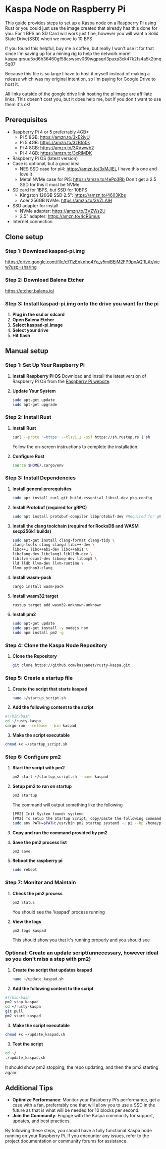 
# Kaspa Node on Raspberry Pi

This guide provides steps to set up a Kaspa node on a Raspberry Pi using Rust or you could just use the image created that already has this done for you. 
For 1 BPS an SD Card will work just fine, however you will want a Solid State Drive(SSD) when we move to 10 BPS 

If you found this helpful, buy me a coffee, but really I won't use it for that since I'm saving up for a mining rig to help the network more! 
kaspa:qrsuu5xd6h36460gf58cswsxv069wgpsqrl3puxp3ck47k2fs4a5k2tmq5q07

Because this file is so large I have to host it myself instead of making a release which was my original intention, so I'm paying for Google Drive to host it.

All links outside of the google drive link hosting the pi image are affiliate links. This doesn't cost you, but it does help me, but if you don't want to use them it's ok!

## Prerequisites

- Raspberry Pi 4 or 5 preferrably 4GB+
    - Pi 5 8GB: https://amzn.to/3xE2iyU
    - Pi 5 4GB: https://amzn.to/3zBfo0k
    - Pi 4 8GB: https://amzn.to/3XVwwb2
    - Pi 4 4GB: https://amzn.to/3xRiMDK 
- Raspberry Pi OS (latest version)
- Case is optional, but a good idea
    - NES SSD case for pi4: https://amzn.to/3xMJIEL I have this one and love it
    - Metal NVMe case for Pi5: https://amzn.to/4ePp3Rb Don't get a 2.5 SSD for this it must be NVMe
- SD card for 1BPS, but SSD for 10BPS
    - Kingston 120GB SSD 2.5": https://amzn.to/4603Kbs
    - Acer 256GB NVMe: https://amzn.to/3VZLAlH
- SSD adapter for install
    - NVMe adapter: https://amzn.to/3VZWs2U
    - 2.5" adapter: https://amzn.to/4cR6mus
- Internet connection
  
## Clone setup

### Step 1: Download kaspad-pi.img

https://drive.google.com/file/d/11zEqknho4Yo_y5miBEjM2FP9poAQRLAr/view?usp=sharing

### Step 2: Download Balena Etcher

https://etcher.balena.io/

### Step 3: Install kaspad-pi.img onto the drive you want for the pi

1. **Plug in the ssd or sdcard**
2. **Open Balena Etcher**
3. **Select kaspad-pi.image**
4. **Select your drive**
5. **Hit flash**

## Manual setup

### Step 1: Set Up Your Raspberry Pi

1. **Install Raspberry Pi OS**
   Download and install the latest version of Raspberry Pi OS from the [Raspberry Pi website](https://www.raspberrypi.org/software/operating-systems/).

2. **Update Your System**
   ```bash
   sudo apt-get update
   sudo apt-get upgrade
   ```

### Step 2: Install Rust

1. **Install Rust**
   ```bash
   curl --proto '=https' --tlsv1.2 -sSf https://sh.rustup.rs | sh
   ```
   Follow the on-screen instructions to complete the installation.

2. **Configure Rust**
   ```bash
   source $HOME/.cargo/env
   ```

### Step 3: Install Dependencies

1. **Install general prerequisites**

    ```bash
    sudo apt install curl git build-essential libssl-dev pkg-config 
    ```

2. **Install Protobuf (required for gRPC)**
  
    ```bash
    sudo apt install protobuf-compiler libprotobuf-dev #Required for gRPC
    ```
3. **Install the clang toolchain (required for RocksDB and WASM secp256k1 builds)**

    ```bash
    sudo apt-get install clang-format clang-tidy \
    clang-tools clang clangd libc++-dev \
    libc++1 libc++abi-dev libc++abi1 \
    libclang-dev libclang1 liblldb-dev \
    libllvm-ocaml-dev libomp-dev libomp5 \
    lld lldb llvm-dev llvm-runtime \
    llvm python3-clang
    ```
4. **Install wasm-pack**
    ```bash
    cargo install wasm-pack
    ```
5. **Install wasm32 target**
    ```bash
    rustup target add wasm32-unknown-unknown
    ```

6. **Install pm2**
    ```bash
    sudo apt-get update
    sudo apt-get install -y nodejs npm
    sudo npm install pm2 -g
    ```

### Step 4: Clone the Kaspa Node Repository

1. **Clone the Repository**
   ```bash
   git clone https://github.com/kaspanet/rusty-kaspa.git
   ```

### Step 5: Create a startup file

1. **Create the script that starts kaspad**
   ```bash
   nano ~/startup_script.sh
   ```

2. **Add the following content to the script**
  ```bash
  #!/bin/bash
  cd ~/rusty-kaspa
  cargo run --release --bin kaspad
  ```

3. **Make the script executable**
  ```bash
  chmod +x ~/startup_script.sh
  ```

### Step 6: Configure pm2

1. **Start the script with pm2**
   ```bash
   pm2 start ~/startup_script.sh --name kaspad
   ```

2. **Setup pm2 to run on startup**
   ```bash
   pm2 startup
   ```
   The command will output something like the following
   ```bash
   [PM2] Init System found: systemd
   [PM2] To setup the Startup Script, copy/paste the following command:
   sudo env PATH=$PATH:/usr/bin pm2 startup systemd -u pi --hp /home/pi
   ```

3. **Copy and run the command provided by pm2**

4. **Save the pm2 process list**
   ```bash
   pm2 save
   ```

5. **Reboot the raspberry pi**
   ```bash
   sudo reboot
   ```

### Step 7: Monitor and Maintain

1. **Check the pm2 process**
   ```bash
   pm2 status
   ```
   You should see the 'kaspad' process running

2. **View the logs**
   ```bash
   pm2 logs kaspad
   ```
   This should show you that it's running properly and you should see

### Optional: Create an update script(unnecessary, however ideal so you don't miss a step with pm2) 

1. **Create the script that updates kaspad**
   ```bash
   nano ~/update_kaspad.sh
   ```

2. **Add the following content to the script**
  ```bash
  #!/bin/bash
  pm2 stop kaspad
  cd ~/rusty-kaspa
  git pull
  pm2 start kaspad
  ```

3. **Make the script executable**
  ```bash
  chmod +x ~/update_kaspad.sh
  ```

3. **Test the script**
  ```bash
  cd ~/
  ./update_kaspad.sh
  ```
  It should show pm2 stopping, the repo updating, and then the pm2 starting again

## Additional Tips

- **Optimize Performance**: Monitor your Raspberry Pi’s performance, get a case with a fan, preferrably one that will allow you to use a SSD in the future as that is what will be needed for 10 blocks per second.
- **Join the Community**: Engage with the Kaspa community for support, updates, and best practices.

By following these steps, you should have a fully functional Kaspa node running on your Raspberry Pi. If you encounter any issues, refer to the project documentation or community forums for assistance.
